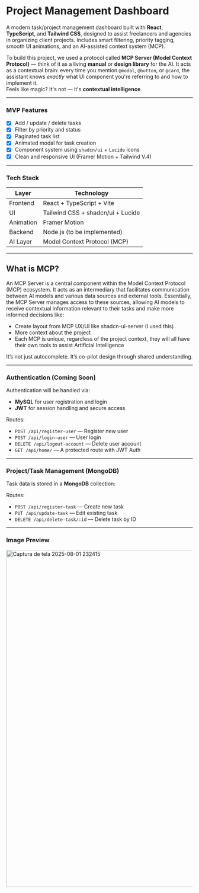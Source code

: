 
# Project Management Dashboard

A modern task/project management dashboard built with **React**, **TypeScript**, and **Tailwind CSS**, designed to assist freelancers and agencies in organizing client projects. Includes smart filtering, priority tagging, smooth UI animations, and an AI-assisted context system (MCP).

To build this project, we used a protocol called **MCP Server (Model Context Protocol)** — think of it as a living **manual** or **design library** for the AI. It acts as a contextual brain: every time you mention `@modal`, `@button`, or `@card`, the assistant knows *exactly* what UI component you're referring to and how to implement it.  
Feels like magic? It's not — it's **contextual intelligence**.

---

### MVP Features

- [x] Add / update / delete tasks  
- [x] Filter by priority and status  
- [x] Paginated task list  
- [x] Animated modal for task creation  
- [x] Component system using `shadcn/ui` + `Lucide` icons  
- [x] Clean and responsive UI (Framer Motion + Tailwind V.4)

---

### Tech Stack

| Layer     | Technology                        |
|-----------|-----------------------------------|
| Frontend  | React + TypeScript + Vite         |
| UI        | Tailwind CSS + shadcn/ui + Lucide |
| Animation | Framer Motion                     |
| Backend   | Node.js (to be implemented)       |
| AI Layer  | Model Context Protocol (MCP)      |

---

## What is MCP?

An MCP Server is a central component within the Model Context Protocol (MCP) ecosystem. It acts as an intermediary that facilitates communication between AI models and various data sources and external tools. Essentially, the MCP Server manages access to these sources, allowing AI models to receive contextual information relevant to their tasks and make more informed decisions like:

- Create layout from MCP UX/UI like shadcn-ui-server (I used this)
- More context about the project
- Each MCP is unique, regardless of the project context, they will all have their own tools to assist Artificial Intelligence

It’s not just autocomplete. It’s co-pilot design through shared understanding.

---

### Authentication (Coming Soon)

Authentication will be handled via:

- **MySQL** for user registration and login
- **JWT** for session handling and secure access

Routes:
- `POST /api/register-user` — Register new user  
- `POST /api/login-user` — User login  
- `DELETE /api/logout-account` — Delete user account
- `GET /api/home/` — A protected route with JWT Auth
---

### Project/Task Management (MongoDB)

Task data is stored in a **MongoDB** collection:

Routes:
- `POST /api/register-task` — Create new task  
- `PUT /api/update-task` — Edit existing task  
- `DELETE /api/delete-task/:id` — Delete task by ID

---

### Image Preview

<img width="1919" height="910" alt="Captura de tela 2025-08-01 232415" src="https://github.com/user-attachments/assets/1c0e734c-49ec-4f43-8c58-6399131c7518" />
